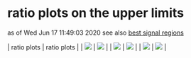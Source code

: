 # ratio plots on the upper limits
as of Wed Jun 17 11:49:03 2020
see also [best signal regions](bestSRs)

| ratio plots | ratio plots |
| <img src="https://smodels.github.io/ratioplots/atlas_susy_2016_07_low_vs_high_T1.png?387343" /> | <img src="https://smodels.github.io/ratioplots/atlas_susy_2016_07_low_vs_high_T2.png?387343" /> |
| <img src="https://smodels.github.io/ratioplots/atlas_susy_2016_07_orig_vs_high_T1.png?387343" /> | <img src="https://smodels.github.io/ratioplots/atlas_susy_2016_07_orig_vs_high_T2.png?387343" /> |
| <img src="https://smodels.github.io/ratioplots/atlas_susy_2016_07_orig_vs_low_T1.png?387343" /> | <img src="https://smodels.github.io/ratioplots/atlas_susy_2016_07_orig_vs_low_T2.png?387343" /> |
